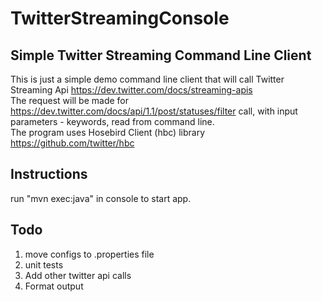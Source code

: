 TwitterStreamingConsole
=======================

Simple Twitter Streaming Command Line Client
--------------------------------------------

This is just a simple demo command line client that will call Twitter Streaming Api https://dev.twitter.com/docs/streaming-apis  
The request will be made for https://dev.twitter.com/docs/api/1.1/post/statuses/filter call, with input parameters - keywords, read from command line.  
The program uses Hosebird Client (hbc) library https://github.com/twitter/hbc  

Instructions
------------
run "mvn exec:java" in console to start app.  
  
Todo
----
1. move configs to .properties file
2. unit tests
3. Add other twitter api calls
4. Format output
